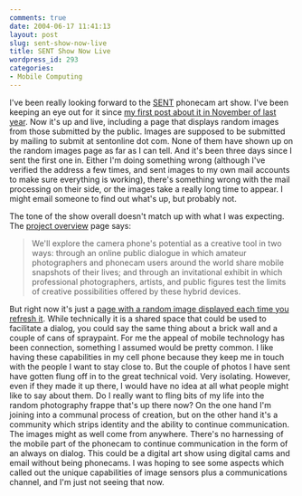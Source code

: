 ```yaml
---
comments: true
date: 2004-06-17 11:41:13
layout: post
slug: sent-show-now-live
title: SENT Show Now Live
wordpress_id: 293
categories:
- Mobile Computing
---
```


I've been really looking forward to the [SENT](http://www.sentonline.com/) phonecam art show. I've been keeping an eye out for it since [my first post about it in November of last year](http://www.bitsplitter.net/blog/index.php?p=4). Now it's up and live, including a page that displays random images from those submitted by the public. Images are supposed to be submitted by mailing to submit at sentonline dot com. None of them have shown up on the random images page as far as I can tell. And it's been three days since I sent the first one in. Either I'm doing something wrong (although I've verified the address a few times, and sent images to my own mail accounts to make sure everything is working), there's something wrong with the mail processing on their side, or the images take a really long time to appear. I might email someone to find out what's up, but probably not.






The tone of the show overall doesn't match up with what I was expecting. The [project overview](http://www.sentonline.com/project.html) page says:





> We'll explore the camera phone's potential as a creative tool in two ways: through an online public dialogue in which amateur photographers and phonecam users around the world share mobile snapshots of their lives; and through an invitational exhibit in which professional photographers, artists, and public figures test the limits of creative possibilities offered by these hybrid devices.





But right now it's just a [page with a random image displayed each time you refresh it](http://www.sentonline.com/images.html). While technically it is a shared space that could be used to facilitate a dialog, you could say the same thing about a brick wall and a couple of cans of spraypaint. For me the appeal of mobile technology has been connection, something I assumed would be pretty common. I like having these capabilities in my cell phone because they keep me in touch with the people I want to stay close to. But the couple of photos I have sent have gotten flung off in to the great technical void. Very isolating. However, even if they made it up there, I would have no idea at all what people might like to say about them. Do I really want to fling bits of my life into the random photography frappe that's up there now? On the one hand I'm joining into a communal process of creation, but on the other hand it's a community which strips identity and the ability to continue communication. The images might as well come from anywhere. There's no harnessing of the mobile part of the phonecam to continue communication in the form of an always on dialog. This could be a digital art show using digital cams and email without being phonecams. I was hoping to see some aspects which called out the unique capabilities of image sensors plus a communications channel, and I'm just not seeing that now.

